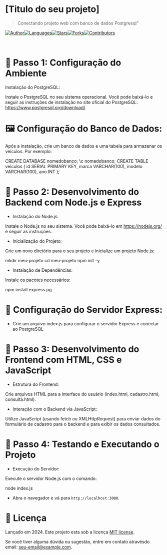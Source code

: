 # [Titulo do seu projeto]

> Conectando projeto web com banco de dados Postgresql"

[![Author](https://img.shields.io/badge/author-jotafin-ff9000?style=flat-square)](https://github.com/jotafin)[![Languages](https://img.shields.io/github/languages/count/jotafin/conexaodb?color=%23ff9000&style=flat-square)](#)[![Stars](https://img.shields.io/github/stars/NomeDeUsuario/conexaodb?color=ff9000&style=flat-square)](https://github.com/jotafin/conexaodb/stargazers)[![Forks](https://img.shields.io/github/forks/jotafin/conexaodb?color=%23ff9000&style=flat-square)](https://github.com/jotafin/conexaodb/network/members)[![Contributors](https://img.shields.io/github/contributors/jotafin/conexaodb?color=ff9000&style=flat-square)](https://github.com/jotafin/conexaodb/graphs/contributors)


<br />

# :rocket: Passo 1: Configuração do Ambiente
Instalação do PostgreSQL:

Instale o PostgreSQL no seu sistema operacional. Você pode baixá-lo e seguir as instruções de instalação no site oficial do PostgreSQL: https://www.postgresql.org/download/.


# :framed_picture: Configuração do Banco de Dados:

Após a instalação, crie um banco de dados e uma tabela para armazenar os veículos. Por exemplo:

CREATE DATABASE nomedobanco;
\c nomedobanco;
CREATE TABLE veiculos (
    id SERIAL PRIMARY KEY,
    marca VARCHAR(100),
    modelo VARCHAR(100),
    ano INT
);

<p align="left">
<!-- <img src="src/images/mockup.png" /> -->
</p>

# :construction_worker: Passo 2: Desenvolvimento do Backend com Node.js e Express
- Instalação do Node.js:

Instale o Node.js no seu sistema. Você pode baixá-lo em https://nodejs.org/ e seguir as instruções.

- Inicialização do Projeto:

Crie um novo diretório para o seu projeto e inicialize um projeto Node.js:

mkdir meu-projeto
cd meu-projeto
npm init -y

- Instalação de Dependências:

Instale os pacotes necessários:

npm install express pg


# :runner: Configuração do Servidor Express:

- Crie um arquivo index.js para configurar o servidor Express e conectar ao PostgreSQL




# :postbox: Passo 3: Desenvolvimento do Frontend com HTML, CSS e JavaScript
- Estrutura do Frontend:

Crie arquivos HTML para a interface do usuário (index.html, cadastro.html, consulta.html).

- Interação com o Backend via JavaScript:

Utilize JavaScript (usando fetch ou XMLHttpRequest) para enviar dados do formulário de cadastro para o backend e para exibir os dados consultados.


# :bug: Passo 4: Testando e Executando o Projeto
- Execução do Servidor:

Execute o servidor Node.js com o comando:

node index.js

- Abra o navegador e vá para `http://localhost:3000`.

# :closed_book: Licença

Lançado em 2024.
Este projeto esta sob a licença [MIT license](https://github.com/NomeDeUsuario/NomeRepositorio/master/LICENSE).

Se você tiver alguma dúvida ou sugestão, entre em contato atravésdo email: [seu-email@example.com](mailto:seu-email@example.com).